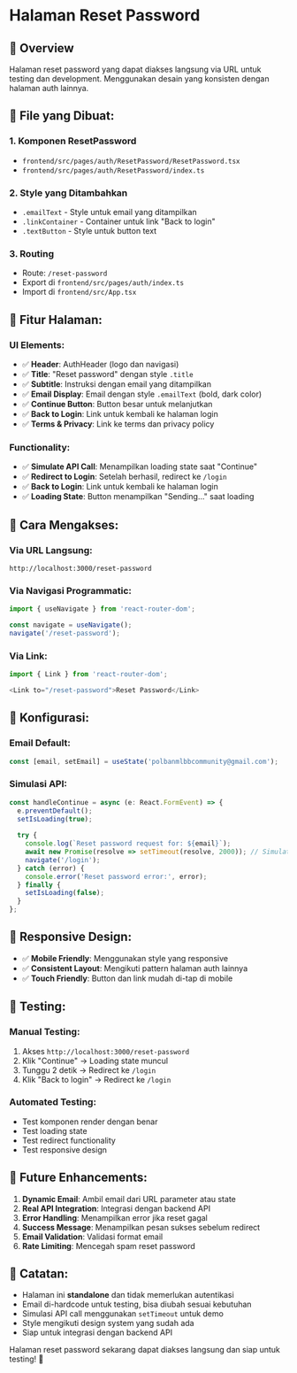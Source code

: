 # Halaman Reset Password

## 🎯 **Overview**

Halaman reset password yang dapat diakses langsung via URL untuk testing dan development. Menggunakan desain yang konsisten dengan halaman auth lainnya.

## 📁 **File yang Dibuat:**

### 1. **Komponen ResetPassword**
- `frontend/src/pages/auth/ResetPassword/ResetPassword.tsx`
- `frontend/src/pages/auth/ResetPassword/index.ts`

### 2. **Style yang Ditambahkan**
- `.emailText` - Style untuk email yang ditampilkan
- `.linkContainer` - Container untuk link "Back to login"
- `.textButton` - Style untuk button text

### 3. **Routing**
- Route: `/reset-password`
- Export di `frontend/src/pages/auth/index.ts`
- Import di `frontend/src/App.tsx`

## 🎨 **Fitur Halaman:**

### **UI Elements:**
- ✅ **Header**: AuthHeader (logo dan navigasi)
- ✅ **Title**: "Reset password" dengan style `.title`
- ✅ **Subtitle**: Instruksi dengan email yang ditampilkan
- ✅ **Email Display**: Email dengan style `.emailText` (bold, dark color)
- ✅ **Continue Button**: Button besar untuk melanjutkan
- ✅ **Back to Login**: Link untuk kembali ke halaman login
- ✅ **Terms & Privacy**: Link ke terms dan privacy policy

### **Functionality:**
- ✅ **Simulate API Call**: Menampilkan loading state saat "Continue"
- ✅ **Redirect to Login**: Setelah berhasil, redirect ke `/login`
- ✅ **Back to Login**: Link untuk kembali ke halaman login
- ✅ **Loading State**: Button menampilkan "Sending..." saat loading

## 🚀 **Cara Mengakses:**

### **Via URL Langsung:**
```
http://localhost:3000/reset-password
```

### **Via Navigasi Programmatic:**
```typescript
import { useNavigate } from 'react-router-dom';

const navigate = useNavigate();
navigate('/reset-password');
```

### **Via Link:**
```typescript
import { Link } from 'react-router-dom';

<Link to="/reset-password">Reset Password</Link>
```

## 🔧 **Konfigurasi:**

### **Email Default:**
```typescript
const [email, setEmail] = useState('polbanmlbbcommunity@gmail.com');
```

### **Simulasi API:**
```typescript
const handleContinue = async (e: React.FormEvent) => {
  e.preventDefault();
  setIsLoading(true);
  
  try {
    console.log(`Reset password request for: ${email}`);
    await new Promise(resolve => setTimeout(resolve, 2000)); // Simulate API call
    navigate('/login');
  } catch (error) {
    console.error('Reset password error:', error);
  } finally {
    setIsLoading(false);
  }
};
```

## 📱 **Responsive Design:**

- ✅ **Mobile Friendly**: Menggunakan style yang responsive
- ✅ **Consistent Layout**: Mengikuti pattern halaman auth lainnya
- ✅ **Touch Friendly**: Button dan link mudah di-tap di mobile

## 🎯 **Testing:**

### **Manual Testing:**
1. Akses `http://localhost:3000/reset-password`
2. Klik "Continue" → Loading state muncul
3. Tunggu 2 detik → Redirect ke `/login`
4. Klik "Back to login" → Redirect ke `/login`

### **Automated Testing:**
- Test komponen render dengan benar
- Test loading state
- Test redirect functionality
- Test responsive design

## 🔄 **Future Enhancements:**

1. **Dynamic Email**: Ambil email dari URL parameter atau state
2. **Real API Integration**: Integrasi dengan backend API
3. **Error Handling**: Menampilkan error jika reset gagal
4. **Success Message**: Menampilkan pesan sukses sebelum redirect
5. **Email Validation**: Validasi format email
6. **Rate Limiting**: Mencegah spam reset password

## 📝 **Catatan:**

- Halaman ini **standalone** dan tidak memerlukan autentikasi
- Email di-hardcode untuk testing, bisa diubah sesuai kebutuhan
- Simulasi API call menggunakan `setTimeout` untuk demo
- Style mengikuti design system yang sudah ada
- Siap untuk integrasi dengan backend API

Halaman reset password sekarang dapat diakses langsung dan siap untuk testing! 🎉

